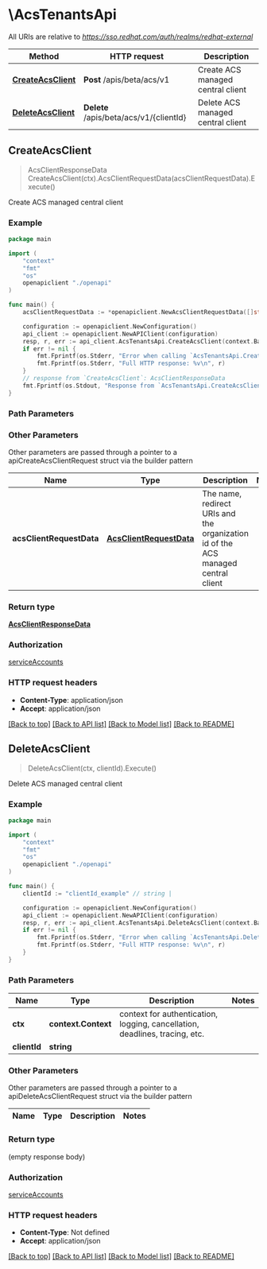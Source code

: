 # \AcsTenantsApi

All URIs are relative to *https://sso.redhat.com/auth/realms/redhat-external*

Method | HTTP request | Description
------------- | ------------- | -------------
[**CreateAcsClient**](AcsTenantsApi.md#CreateAcsClient) | **Post** /apis/beta/acs/v1 | Create ACS managed central client
[**DeleteAcsClient**](AcsTenantsApi.md#DeleteAcsClient) | **Delete** /apis/beta/acs/v1/{clientId} | Delete ACS managed central client



## CreateAcsClient

> AcsClientResponseData CreateAcsClient(ctx).AcsClientRequestData(acsClientRequestData).Execute()

Create ACS managed central client



### Example

```go
package main

import (
    "context"
    "fmt"
    "os"
    openapiclient "./openapi"
)

func main() {
    acsClientRequestData := *openapiclient.NewAcsClientRequestData([]string{"RedirectUris_example"}, "OrgId_example") // AcsClientRequestData | The name, redirect URIs and the organization id of the ACS managed central client

    configuration := openapiclient.NewConfiguration()
    api_client := openapiclient.NewAPIClient(configuration)
    resp, r, err := api_client.AcsTenantsApi.CreateAcsClient(context.Background()).AcsClientRequestData(acsClientRequestData).Execute()
    if err != nil {
        fmt.Fprintf(os.Stderr, "Error when calling `AcsTenantsApi.CreateAcsClient``: %v\n", err)
        fmt.Fprintf(os.Stderr, "Full HTTP response: %v\n", r)
    }
    // response from `CreateAcsClient`: AcsClientResponseData
    fmt.Fprintf(os.Stdout, "Response from `AcsTenantsApi.CreateAcsClient`: %v\n", resp)
}
```

### Path Parameters



### Other Parameters

Other parameters are passed through a pointer to a apiCreateAcsClientRequest struct via the builder pattern


Name | Type | Description  | Notes
------------- | ------------- | ------------- | -------------
 **acsClientRequestData** | [**AcsClientRequestData**](AcsClientRequestData.md) | The name, redirect URIs and the organization id of the ACS managed central client | 

### Return type

[**AcsClientResponseData**](AcsClientResponseData.md)

### Authorization

[serviceAccounts](../README.md#serviceAccounts)

### HTTP request headers

- **Content-Type**: application/json
- **Accept**: application/json

[[Back to top]](#) [[Back to API list]](../README.md#documentation-for-api-endpoints)
[[Back to Model list]](../README.md#documentation-for-models)
[[Back to README]](../README.md)


## DeleteAcsClient

> DeleteAcsClient(ctx, clientId).Execute()

Delete ACS managed central client



### Example

```go
package main

import (
    "context"
    "fmt"
    "os"
    openapiclient "./openapi"
)

func main() {
    clientId := "clientId_example" // string | 

    configuration := openapiclient.NewConfiguration()
    api_client := openapiclient.NewAPIClient(configuration)
    resp, r, err := api_client.AcsTenantsApi.DeleteAcsClient(context.Background(), clientId).Execute()
    if err != nil {
        fmt.Fprintf(os.Stderr, "Error when calling `AcsTenantsApi.DeleteAcsClient``: %v\n", err)
        fmt.Fprintf(os.Stderr, "Full HTTP response: %v\n", r)
    }
}
```

### Path Parameters


Name | Type | Description  | Notes
------------- | ------------- | ------------- | -------------
**ctx** | **context.Context** | context for authentication, logging, cancellation, deadlines, tracing, etc.
**clientId** | **string** |  | 

### Other Parameters

Other parameters are passed through a pointer to a apiDeleteAcsClientRequest struct via the builder pattern


Name | Type | Description  | Notes
------------- | ------------- | ------------- | -------------


### Return type

 (empty response body)

### Authorization

[serviceAccounts](../README.md#serviceAccounts)

### HTTP request headers

- **Content-Type**: Not defined
- **Accept**: application/json

[[Back to top]](#) [[Back to API list]](../README.md#documentation-for-api-endpoints)
[[Back to Model list]](../README.md#documentation-for-models)
[[Back to README]](../README.md)

